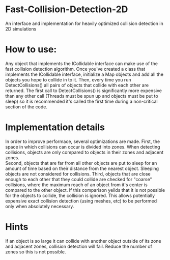 # Fast-Collision-Detection-2D
An interface  and implementation for heavily optimized collision detection in 2D simulations

# How to use:
Any object that implements the ICollidable interface can make use of the fast collision detection algorithm.
Once you've created a class that implements the ICollidable interface, initialize a Map objects and add all the objects you hope to collide in to it.
Then, every time you run DetectCollisions() all pairs of objects that collide with each other are returned.
The first call to DetectCollisions() is significantly more expensive than any other call (Threads must be spun up and objects must be put to sleep) so it is recommended it's called the first time during a non-critical section of the code.

# Implementation details
In order to improve performace, several optimizations are made.
First, the space in which collisions can occur is divided into zones.  When detecting collisions, objects are only compared to objects in their zones and adjacent zones.  
Second, objects that are far from all other objects are put to sleep for an amount of time based on their distance from the nearest object.
Sleeping objects are not considered for collisions.
Third, objects that are close enough to each other that they could collide are checked for "coarse" collisions, where the maximum reach of an object from it's center is compared to the other object.  If this comparison yeilds that it is not possible for the objects to collide, the collision is ignored.  This allows potentially expensive exact collision detection (using meshes, etc) to be performed only when absolutely necessary.

# Hints
If an object is so large it can collide with another object outside of its zone and adjacent zones, collision detection will fail.  Reduce the number of zones so this is not possible. 
